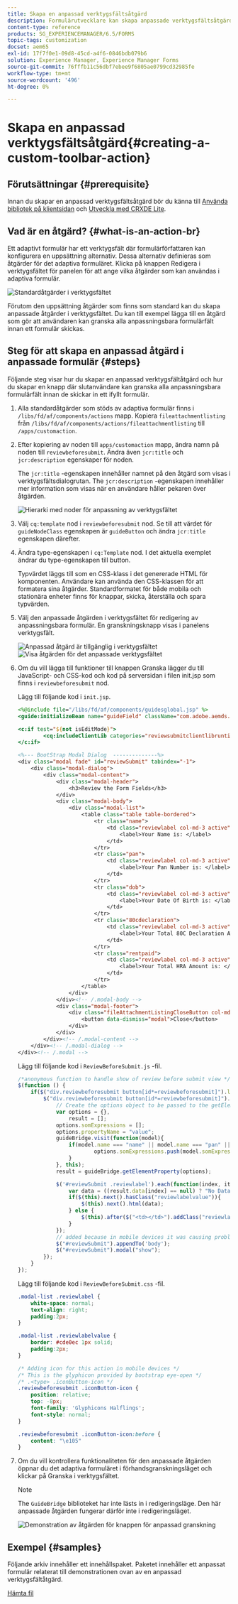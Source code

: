 ```yaml
---
title: Skapa en anpassad verktygsfältsåtgärd
description: Formulärutvecklare kan skapa anpassade verktygsfältsåtgärder för anpassningsbara formulär i AEM Forms. Med anpassade åtgärder kan formulärförfattare tillhandahålla fler arbetsflöden och alternativ till sina slutanvändare.
content-type: reference
products: SG_EXPERIENCEMANAGER/6.5/FORMS
topic-tags: customization
docset: aem65
exl-id: 17f7f0e1-09d8-45cd-a4f6-0846bdb079b6
solution: Experience Manager, Experience Manager Forms
source-git-commit: 76fffb11c56dbf7ebee9f6805ae0799cd32985fe
workflow-type: tm+mt
source-wordcount: '496'
ht-degree: 0%

---
```


# Skapa en anpassad verktygsfältsåtgärd{#creating-a-custom-toolbar-action}

## Förutsättningar {#prerequisite}

Innan du skapar en anpassad verktygsfältsåtgärd bör du känna till [Använda bibliotek på klientsidan](/help/sites-developing/clientlibs.md) och [Utveckla med CRXDE Lite](/help/sites-developing/developing-with-crxde-lite.md).

## Vad är en åtgärd? {#what-is-an-action-br}

Ett adaptivt formulär har ett verktygsfält där formulärförfattaren kan konfigurera en uppsättning alternativ. Dessa alternativ definieras som åtgärder för det adaptiva formuläret. Klicka på knappen Redigera i verktygsfältet för panelen för att ange vilka åtgärder som kan användas i adaptiva formulär.

![Standardåtgärder i verktygsfältet](assets/default_toolbar_actions.png)

Förutom den uppsättning åtgärder som finns som standard kan du skapa anpassade åtgärder i verktygsfältet. Du kan till exempel lägga till en åtgärd som gör att användaren kan granska alla anpassningsbara formulärfält innan ett formulär skickas.

## Steg för att skapa en anpassad åtgärd i anpassade formulär {#steps}

Följande steg visar hur du skapar en anpassad verktygsfältåtgärd och hur du skapar en knapp där slutanvändare kan granska alla anpassningsbara formulärfält innan de skickar in ett ifyllt formulär.

1. Alla standardåtgärder som stöds av adaptiva formulär finns i `/libs/fd/af/components/actions` mapp. Kopiera `fileattachmentlisting` från `/libs/fd/af/components/actions/fileattachmentlisting` till `/apps/customaction`.

1. Efter kopiering av noden till `apps/customaction` mapp, ändra namn på noden till `reviewbeforesubmit`. Ändra även `jcr:title` och `jcr:description` egenskaper för noden.

   The `jcr:title` -egenskapen innehåller namnet på den åtgärd som visas i verktygsfältsdialogrutan. The `jcr:description` -egenskapen innehåller mer information som visas när en användare håller pekaren över åtgärden.

   ![Hierarki med noder för anpassning av verktygsfältet](assets/action3.png)

1. Välj `cq:template` nod i `reviewbeforesubmit` nod. Se till att värdet för `guideNodeClass` egenskapen är `guideButton` och ändra `jcr:title` egenskapen därefter.
1. Ändra type-egenskapen i `cq:Template` nod. I det aktuella exemplet ändrar du type-egenskapen till button.

   Typvärdet läggs till som en CSS-klass i det genererade HTML för komponenten. Användare kan använda den CSS-klassen för att formatera sina åtgärder. Standardformatet för både mobila och stationära enheter finns för knappar, skicka, återställa och spara typvärden.

1. Välj den anpassade åtgärden i verktygsfältet för redigering av anpassningsbara formulär. En granskningsknapp visas i panelens verktygsfält.

   ![Anpassad åtgärd är tillgänglig i verktygsfältet](assets/custom_action_available_in_toolbar.png) ![Visa åtgärden för det anpassade verktygsfältet](assets/action7.png)

1. Om du vill lägga till funktioner till knappen Granska lägger du till JavaScript- och CSS-kod och kod på serversidan i filen init.jsp som finns i `reviewbeforesubmit` nod.

   Lägg till följande kod i `init.jsp`.

   ```jsp
   <%@include file="/libs/fd/af/components/guidesglobal.jsp" %>
   <guide:initializeBean name="guideField" className="com.adobe.aemds.guide.common.GuideButton"/>
   
   <c:if test="${not isEditMode}">
           <cq:includeClientLib categories="reviewsubmitclientlibruntime" />
   </c:if>
   
   <%--- BootStrap Modal Dialog  --------------%>
   <div class="modal fade" id="reviewSubmit" tabindex="-1">
       <div class="modal-dialog">
           <div class="modal-content">
               <div class="modal-header">
                   <h3>Review the Form Fields</h3>
               </div>
               <div class="modal-body">
                   <div class="modal-list">
                       <table class="table table-bordered">
                           <tr class="name">
                               <td class="reviewlabel col-md-3 active">
                                   <label>Your Name is: </label>
                               </td>
                           </tr>
                           <tr class="pan">
                               <td class="reviewlabel col-md-3 active">
                                   <label>Your Pan Number is: </label>
                               </td>
                           </tr>
                           <tr class="dob">
                               <td class="reviewlabel col-md-3 active">
                                   <label>Your Date Of Birth is: </label>
                               </td>
                           </tr>
                           <tr class="80cdeclaration">
                               <td class="reviewlabel col-md-3 active">
                                   <label>Your Total 80C Declaration Amount is: </label>
                               </td>
                           </tr>
                           <tr class="rentpaid">
                               <td class="reviewlabel col-md-3 active">
                                   <label>Your Total HRA Amount is: </label>
                               </td>
                           </tr>
                       </table>
                   </div>
               </div><!-- /.modal-body -->
               <div class="modal-footer">
                   <div class="fileAttachmentListingCloseButton col-md-2 col-xs-2 col-sm-2">
                       <button data-dismiss="modal">Close</button>
                   </div>
               </div>
           </div><!-- /.modal-content -->
       </div><!-- /.modal-dialog -->
   </div><!-- /.modal -->
   ```

   Lägg till följande kod i `ReviewBeforeSubmit.js` -fil.

   ```javascript
   /*anonymous function to handle show of review before submit view */
   $(function () {
       if($("div.reviewbeforesubmit button[id*=reviewbeforesubmit]").length > 0) {
           $("div.reviewbeforesubmit button[id*=reviewbeforesubmit]").click(function(){
               // Create the options object to be passed to the getElementProperty API
               var options = {},
                   result = [];
               options.somExpressions = [];
               options.propertyName = "value";
               guideBridge.visit(function(model){
                   if(model.name === "name" || model.name === "pan" || model.name === "dateofbirth" || model.name === "total" || model.name === "totalmonthlyrent"){
                           options.somExpressions.push(model.somExpression);
                   }
               }, this);
               result = guideBridge.getElementProperty(options);
   
               $('#reviewSubmit .reviewlabel').each(function(index, item){
                   var data = ((result.data[index] == null) ? "No Data Filled" : result.data[index]);
                   if($(this).next().hasClass("reviewlabelvalue")){
                       $(this).next().html(data);
                   } else {
                       $(this).after($("<td></td>").addClass("reviewlabelvalue col-md-6 active").html(data));
                   }
               });
               // added because in mobile devices it was causing problem of backdrop
               $("#reviewSubmit").appendTo('body');
               $("#reviewSubmit").modal("show");
           });
       }
   });
   ```

   Lägg till följande kod i `ReviewBeforeSubmit.css` -fil.

   ```css
   .modal-list .reviewlabel {
       white-space: normal;
       text-align: right;
       padding:2px;
   }
   
   .modal-list .reviewlabelvalue {
       border: #cde0ec 1px solid;
       padding:2px;
   }
   
   /* Adding icon for this action in mobile devices */
   /* This is the glyphicon provided by bootstrap eye-open */
   /* .<type> .iconButton-icon */
   .reviewbeforesubmit .iconButton-icon {
       position: relative;
       top: -8px;
       font-family: 'Glyphicons Halflings';
       font-style: normal;
   }
   
   .reviewbeforesubmit .iconButton-icon:before {
       content: "\e105"
   }
   ```

1. Om du vill kontrollera funktionaliteten för den anpassade åtgärden öppnar du det adaptiva formuläret i förhandsgranskningsläget och klickar på Granska i verktygsfältet.

   >[!NOTE]
   >
   >The `GuideBridge` biblioteket har inte lästs in i redigeringsläge. Den här anpassade åtgärden fungerar därför inte i redigeringsläget.

   ![Demonstration av åtgärden för knappen för anpassad granskning](assets/action9.png)

## Exempel {#samples}

Följande arkiv innehåller ett innehållspaket. Paketet innehåller ett anpassat formulär relaterat till demonstrationen ovan av en anpassad verktygsfältåtgärd.

[Hämta fil](assets/customtoolbaractiondemo.zip)
